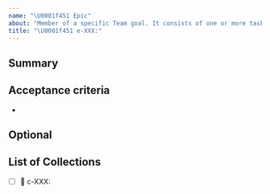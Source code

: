 ```yaml
---
name: "\U0001f451 Epic"
about: "Member of a specific Team goal. It consists of one or more task-collections"
title: "\U0001f451 e-XXX:"
---
```


## Summary

## Acceptance criteria
- 

**Optional**
- 


## List of Collections

- [ ] :card_index: c-XXX:

